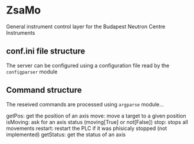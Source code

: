 # ZsaMo
General instrument control layer for the Budapest Neutron Centre Instruments

## conf.ini file structure
The server can be configured using a configuration file read by the <code>configparser</code> module

## Command structure
The reseived commands are processed using <code>argparse</code> module...
 
getPos: get the position of an axis
move: move a target to a given position
isMoving: ask for an axis status (moving[True] or not[False])
stop: stops all movements
restart: restart the PLC if it was phisicaly stopped (not implemented)
getStatus: get the status of an axis
